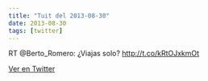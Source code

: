 ```yaml
---
title: "Tuit del 2013-08-30"
date: 2013-08-30
tags: [twitter]
---
```


RT @Berto_Romero: ¿Viajas solo? http://t.co/kRtOJxkmOt



[Ver en Twitter](https://twitter.com/i/web/status/373555431157010432)
